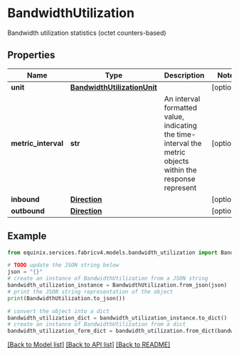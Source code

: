 # BandwidthUtilization

Bandwidth utilization statistics (octet counters-based)

## Properties

Name | Type | Description | Notes
------------ | ------------- | ------------- | -------------
**unit** | [**BandwidthUtilizationUnit**](BandwidthUtilizationUnit.md) |  | [optional] 
**metric_interval** | **str** | An interval formatted value, indicating the time-interval the metric objects within the response represent | [optional] 
**inbound** | [**Direction**](Direction.md) |  | [optional] 
**outbound** | [**Direction**](Direction.md) |  | [optional] 

## Example

```python
from equinix.services.fabricv4.models.bandwidth_utilization import BandwidthUtilization

# TODO update the JSON string below
json = "{}"
# create an instance of BandwidthUtilization from a JSON string
bandwidth_utilization_instance = BandwidthUtilization.from_json(json)
# print the JSON string representation of the object
print(BandwidthUtilization.to_json())

# convert the object into a dict
bandwidth_utilization_dict = bandwidth_utilization_instance.to_dict()
# create an instance of BandwidthUtilization from a dict
bandwidth_utilization_form_dict = bandwidth_utilization.from_dict(bandwidth_utilization_dict)
```
[[Back to Model list]](../README.md#documentation-for-models) [[Back to API list]](../README.md#documentation-for-api-endpoints) [[Back to README]](../README.md)


